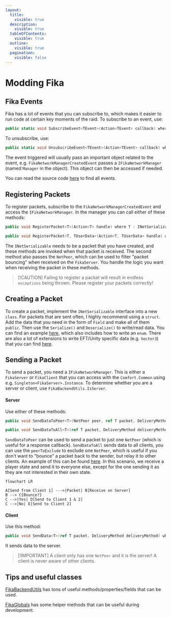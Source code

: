 ```yaml
---
layout:
  title:
    visible: true
  description:
    visible: true
  tableOfContents:
    visible: true
  outline:
    visible: true
  pagination:
    visible: false
---
```


# Modding Fika

## Fika Events

Fika has a lot of events that you can subscribe to, which makes it easier to run code at certain key moments of the raid. To subscribe to an event, use:

```cs
public static void SubscribeEvent<TEvent>(Action<TEvent> callback) where TEvent : FikaEvent
```

To unsubscribe, use:

```cs
public static void UnsubscribeEvent<TEvent>(Action<TEvent> callback) where TEvent : FikaEvent
```

The event triggered will usually pass an important object related to the event, e.g. `FikaNetworkManagerCreatedEvent` passes a `IFikaNetworkManager` (named `Manager` in the object). This object can then be accessed if needed.

You can read the source code [here](https://github.com/project-fika/Fika-Plugin/tree/main/Fika.Core/Modding) to find all events.

## Registering Packets

To register packets, subscribe to the `FikaNetworkManagerCreatedEvent` and access the `IFikaNetworkManager`. In the manager you can call either of these methods:

```cs
public void RegisterPacket<T>(Action<T> handle) where T : INetSerializable, new();
```

```cs
public void RegisterPacket<T, TUserData>(Action<T, TUserData> handle) where T : INetSerializable, new();
```

The `INetSerializable` needs to be a packet that you have created, and these methods are invoked when that packet is received. The second method also passes the `NetPeer`, which can be used to filter "packet bouncing" when received on the `FikaServer`. You handle the logic you want when receiving the packet in these methods.

> \[!CAUTION] Failing to register a packet will result in endless `exceptions` being thrown. Please register your packets correctly!

## Creating a Packet

To create a packet, implement the `INetSerializable` interface into a new `class`. For packets that are sent often, I highly recommend using a `struct`. Add the data that you need in the form of `Field` and make all of them `public`. Then use the `Serialize()` and `Deserialize()` to write/read data. You can find an example [here](https://github.com/project-fika/Fika-Plugin/blob/main/Fika.Core/Networking/Packets/Communication/BotStatePacket.cs), which also includes how to write an `enum`. There are also a lot of extensions to write EFT/Unity specific data (e.g. `Vector3`) that you can find [here](https://github.com/project-fika/Fika-Plugin/blob/main/Fika.Core/Networking/FikaSerializationExtensions.cs).

## Sending a Packet

To send a packet, you need a `IFikaNetworkManager`. This is either a `FikaServer` or `FikaClient` that you can access with the `Comfort.Common` using e.g. `Singleton<FikaServer>.Instance`. To determine whether you are a server or client, use `FikaBackendUtils.IsServer`.

#### Server

Use either of these methods:

```cs
public void SendDataToPeer<T>(NetPeer peer, ref T packet, DeliveryMethod deliveryMethod) where T : INetSerializable
```

```cs
public void SendDataToAll<T>(ref T packet, DeliveryMethod deliveryMethod, NetPeer peerToExclude = null) where T : INetSerializable
```

`SendDataToPeer` can be used to send a packet to just one `NetPeer` (which is useful for a response callback). `SendDataToAll` sends data to all clients, you can use the `peerToExclude` to exclude one `NetPeer`, which is useful if you don't want to "bounce" a packet back to the sender, but relay it to other clients. An example of this can be found [here](https://github.com/project-fika/Fika-Plugin/blob/28a1a94361feb89b170dc40e80e81ee767a185c1/Fika.Core/Networking/FikaServer.cs#L1180). In this scenario, we receive a player state and send it to everyone else, except for the one sending it as they are not interested in their own state.



```mermaid
flowchart LR

A[Send from Client 1] --->|Packet| B[Receive on Server]
B --> C{Bounce?}
C -->|Yes| D[Send to Client 1 & 2]
C -->|No| E[Send to Client 2]
```

#### Client

Use this method:

```cs
public void SendData<T>(ref T packet, DeliveryMethod deliveryMethod) where T : INetSerializable
```

It sends data to the server.

> \[!IMPORTANT] A client only has one `NetPeer` and it is the server! A client is never aware of other clients.

## Tips and useful classes

[FikaBackendUtils](https://github.com/project-fika/Fika-Plugin/blob/main/Fika.Core/Coop/Utils/FikaBackendUtils.cs) has tons of useful methods/properties/fields that can be used.

[FikaGlobals](https://github.com/project-fika/Fika-Plugin/blob/main/Fika.Core/Coop/Utils/FikaGlobals.cs) has some helper methods that can be useful during development.
